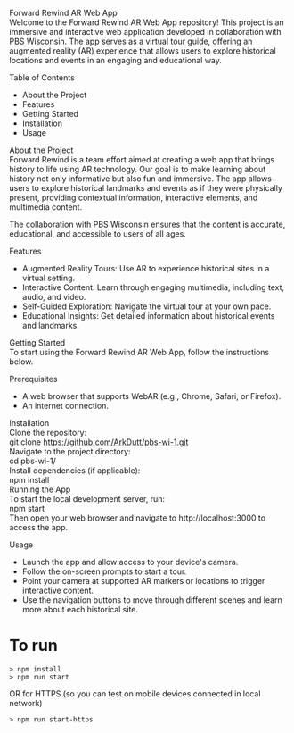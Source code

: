 Forward Rewind AR Web App  
Welcome to the Forward Rewind AR Web App repository! This project is an immersive and interactive web application developed in collaboration with PBS Wisconsin. The app serves as a virtual tour guide, offering an augmented reality (AR) experience that allows users to explore historical locations and events in an engaging and educational way.

Table of Contents
- About the Project
- Features
- Getting Started
- Installation
- Usage

About the Project  
Forward Rewind is a team effort aimed at creating a web app that brings history to life using AR technology. Our goal is to make learning about history not only informative but also fun and immersive. The app allows users to explore historical landmarks and events as if they were physically present, providing contextual information, interactive elements, and multimedia content.

The collaboration with PBS Wisconsin ensures that the content is accurate, educational, and accessible to users of all ages.

Features
- Augmented Reality Tours: Use AR to experience historical sites in a virtual setting.
- Interactive Content: Learn through engaging multimedia, including text, audio, and video.
- Self-Guided Exploration: Navigate the virtual tour at your own pace.
- Educational Insights: Get detailed information about historical events and landmarks.

Getting Started  
To start using the Forward Rewind AR Web App, follow the instructions below.

Prerequisites
- A web browser that supports WebAR (e.g., Chrome, Safari, or Firefox).
- An internet connection.

Installation  
Clone the repository:  
git clone https://github.com/ArkDutt/pbs-wi-1.git  
Navigate to the project directory:  
cd pbs-wi-1/  
Install dependencies (if applicable):  
npm install  
Running the App  
To start the local development server, run:  
npm start  
Then open your web browser and navigate to http://localhost:3000 to access the app.  

Usage  
- Launch the app and allow access to your device's camera.
- Follow the on-screen prompts to start a tour.
- Point your camera at supported AR markers or locations to trigger interactive content.
- Use the navigation buttons to move through different scenes and learn more about each historical site.

# To run
```
> npm install
> npm run start
```

OR for HTTPS (so you can test on mobile devices connected in local network)
```
> npm run start-https
```
